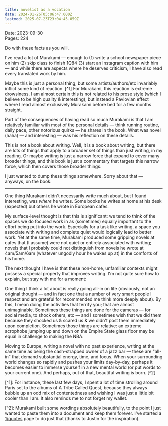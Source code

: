 ```yaml
---
title: novelist as a vocation
date: 2024-01-26T05:06:47.000Z
lastmod: 2025-07-23T23:04:45.059Z
---
```

Date: 2023-09-30\
Pages: 224

Do with these facts as you will.

I've read a lot of Murakami — enough to (1) write a school newspaper piece on him (2) skip class to finish 1Q84 (3) start an Instagram caption with him — and while there are aspects where he deserves criticism, I have also read every translated work by him.

Maybe this is just a personal thing, but some artists/authors/etc invariably inflict some kind of reaction. \[^1] For Murakami, this reaction is extreme drowsiness. I am almost certain this is not related to his prose style (which I believe to be high quality & interesting), but instead a Pavlovian effect where I read almost exclusively Murakami before bed for a few months straight.

Part of the consequences of having read so much Murakami is that I am relatively familiar with most of the personal details — think running routine, daily pace, other notorious quirks — he shares in the book. What was novel (haha) — and interesting — was his reflection on these details.

This is not a book about writing. Well, it is a book about writing, but there are lots of things that apply to a broader set of things than just writing, in my reading. Or maybe writing is just a narrow force that expand to cover many broader things, and this book is just a commentary that targets this narrow force, which then covers those broader things.

I just wanted to dump these things somewhere. Sorry about that — anyways, on the book.

***

One thing Murakami didn't necessarily write much about, but I found interesting, was *where* he writes. Some books he writes at home at his desk (expected) but others he wrote in European cafes.

My surface-level thought is that this is significant: we tend to think of the spaces we do focused work in as (sometimes) equally important to the effort being put into the work. Especially for a task like writing, a space you associate with writing and complete quiet would logically lead to better work. Yet at the same time, Murakami produced some gripping novels at cafes that (I assume) were not quiet or entirely associated with writing; novels that I probably could not distinguish from novels he wrote at 4am/5am/6am (whatever ungodly hour he wakes up at) in the comforts of his home.

The next thought I have is that these non-home, unfamiliar contexts might possess a special property that improves writing. I'm not quite sure how to explain, but stay with me for a moment:

One thing I think a lot about is really going all-in on life (obviously, not an original thought — and in fact one that a number of very smart people I respect and am grateful for recommended me think more deeply about). By this, I mean doing the activities that terrify you; that are almost unimaginable. Sometimes these things are done for the cameras — for social media, to shock others, etc — and I sometimes wish that we did them because they shocked us & scared us & we didn't post them immediately upon completion. Sometimes those things are relative: an extreme acrophobe jumping up and down on the Empire State glass floor may be equal in challenge to making the NBA.

Moving to Europe, writing a novel with no past experience, writing at the same time as being the cash-strapped owner of a jazz bar — these are "all-in" that demand substantial energy, time, and focus. When your surrounding world changes so rapidly and pushes your limits day-by-day, perhaps it becomes easier to immerse yourself in a new mental world (or put words to your current one). And perhaps, out of that, beautiful writing is born. \[^2]

\[^1]: For instance, these last few days, I spent a lot of time strolling around Paris set to the albums of A Tribe Called Quest, because they always bubble up an odd mix of contentedness and wishing I was just a little bit cooler than I am. It also reminds me to not forget my wallet.

\[^2]: Murakami built some wordings absolutely beautifully, to the point I just wanted to paste them into a document and keep them forever. I've started a [1/quotes](/1/quotes) page to do just that (thanks to Justin for the inspiration).
